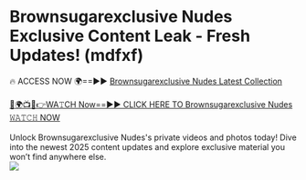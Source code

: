 # Brownsugarexclusive Nudes Exclusive Content Leak - Fresh Updates! (mdfxf)

🔥 ACCESS NOW 🌍==►► <a href="https://tinyurl.com/yc657z5k" rel="nofollow">Brownsugarexclusive Nudes Latest Collection</a>
<br><br>
[🔴🌍📺📱👉WA𝚃CH Now==►► CLICK HERE TO Brownsugarexclusive Nudes 𝚆𝙰𝚃𝙲𝙷 NOW](https://tinyurl.com/yc657z5k)
<br><br>
Unlock Brownsugarexclusive Nudes's private videos and photos today! Dive into the newest 2025 content updates and explore exclusive material you won’t find anywhere else.
<br>
<a href="https://tinyurl.com/yc657z5k" rel="nofollow" data-target="animated-image.originalLink"><img src="https://camo.githubusercontent.com/8a4f000d20f83aca3bf7ec5f350d767afa0574a8a352519fd8cfa583a6f93a33/68747470733a2f2f692e696d6775722e636f6d2f644a486b345a712e676966" data-canonical-src="https://i.imgur.com/dJHk4Zq.gif" style="max-width: 100%; display: inline-block;" data-target="animated-image.originalImage"></a>
<br>
